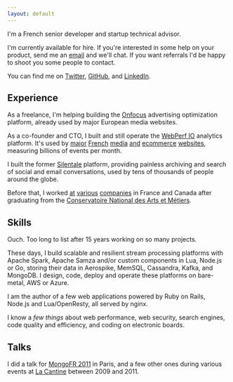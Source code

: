 ```yaml
---
layout: default
---
```


I'm a French senior developer and startup technical advisor.

I'm currently available for hire. If you're interested in some help on your product, send me an <a href="mailto:nicolas.fouche@gmail.com">email</a> and we'll chat. If you want referrals I'd be happy to shoot you some people to contact.

You can find me on [Twitter](http://twitter.com/nicolas_), [GitHub](http://github.com/nfo), and [LinkedIn](http://www.linkedin.com/in/nicolasfouche).

## Experience

As a freelance, I'm helping building the [Onfocus](http://onfocus.io/) advertising optimization platform, already used by major European media websites.

As a co-founder and CTO, I built and still operate the [WebPerf IO](http://webperf.io/) analytics platform. It's used by [major](http://www.lefigaro.fr) [French](http://www.lexpress.fr) [media](http://www.leparisien.fr) [and](http://www.lequipe.fr/) [ecommerce](http://priceminister.com) [websites](http://www.clubic.com/), measuring billions of events per month.

I built the former [Silentale](http://silentale.com) platform, providing painless archiving and search of social and email conversations, used by tens of thousands of people around the globe.

Before that, I worked [at](http://atos.net) [various](http://www.opentext.com/) [companies](http://www.michelin.com/) in France and Canada after graduating from the [Conservatoire National des Arts et Métiers](http://the.cnam.eu/).

## Skills

Ouch. Too long to list after 15 years working on so many projects.

These days, I build scalable and resilient stream processing platforms with Apache Spark, Apache Samza and/or custom components in Lua, Node.js or Go, storing their data in Aerospike, MemSQL, Cassandra, Kafka, and MongoDB. I design, code, deploy and operate these platforms on bare-metal, AWS or Azure.

I am the author of a few web applications powered by Ruby on Rails, Node.js and Lua/OpenResty, all served by nginx.

I know a *few things* about web performance, web security, search engines, code quality and efficiency, and coding on electronic boards.

## Talks

I did a talk for [MongoFR 2011](http://lanyrd.com/2011/mongofr/speakers/) in Paris, and a few other ones during various events at [La Cantine](https://paris.numa.co/) between 2009 and 2011.
